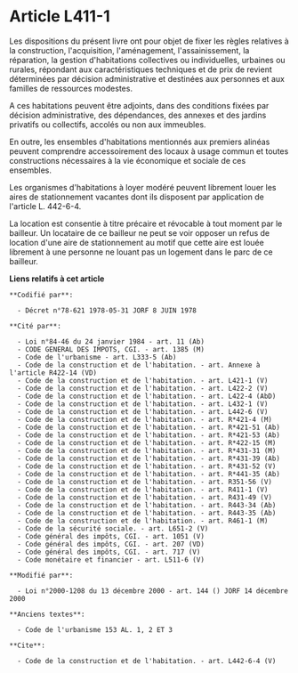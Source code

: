 # Article L411-1

Les dispositions du présent livre ont pour objet de fixer les règles relatives à la construction, l'acquisition,
l'aménagement, l'assainissement, la réparation, la gestion d'habitations collectives ou individuelles, urbaines ou rurales,
répondant aux caractéristiques techniques et de prix de revient déterminées par décision administrative et destinées aux
personnes et aux familles de ressources modestes.

A ces habitations peuvent être adjoints, dans des conditions fixées par décision administrative, des dépendances, des annexes
et des jardins privatifs ou collectifs, accolés ou non aux immeubles. 

En outre, les ensembles d'habitations mentionnés aux premiers alinéas peuvent comprendre accessoirement des locaux à usage
commun et toutes constructions nécessaires à la vie économique et sociale de ces ensembles. 

Les organismes d'habitations à loyer modéré peuvent librement louer les aires de stationnement vacantes dont ils disposent
par application de l'article L. 442-6-4. 

La location est consentie à titre précaire et révocable à tout moment par le bailleur. Un locataire de ce bailleur ne peut se
voir opposer un refus de location d'une aire de stationnement au motif que cette aire est louée librement à une personne ne
louant pas un logement dans le parc de ce bailleur.

**Liens relatifs à cet article**

	**Codifié par**:

	  - Décret n°78-621 1978-05-31 JORF 8 JUIN 1978

	**Cité par**:

	  - Loi n°84-46 du 24 janvier 1984 - art. 11 (Ab)
	  - CODE GENERAL DES IMPOTS, CGI. - art. 1385 (M)
	  - Code de l'urbanisme - art. L333-5 (Ab)
	  - Code de la construction et de l'habitation. - art. Annexe à l'article R422-14 (VD)
	  - Code de la construction et de l'habitation. - art. L421-1 (V)
	  - Code de la construction et de l'habitation. - art. L422-2 (V)
	  - Code de la construction et de l'habitation. - art. L422-4 (AbD)
	  - Code de la construction et de l'habitation. - art. L432-1 (V)
	  - Code de la construction et de l'habitation. - art. L442-6 (V)
	  - Code de la construction et de l'habitation. - art. R*421-4 (M)
	  - Code de la construction et de l'habitation. - art. R*421-51 (Ab)
	  - Code de la construction et de l'habitation. - art. R*421-53 (Ab)
	  - Code de la construction et de l'habitation. - art. R*422-15 (M)
	  - Code de la construction et de l'habitation. - art. R*431-31 (M)
	  - Code de la construction et de l'habitation. - art. R*431-39 (Ab)
	  - Code de la construction et de l'habitation. - art. R*431-52 (V)
	  - Code de la construction et de l'habitation. - art. R*441-35 (Ab)
	  - Code de la construction et de l'habitation. - art. R351-56 (V)
	  - Code de la construction et de l'habitation. - art. R411-1 (V)
	  - Code de la construction et de l'habitation. - art. R431-49 (V)
	  - Code de la construction et de l'habitation. - art. R443-34 (Ab)
	  - Code de la construction et de l'habitation. - art. R443-35 (Ab)
	  - Code de la construction et de l'habitation. - art. R461-1 (M)
	  - Code de la sécurité sociale. - art. L651-2 (V)
	  - Code général des impôts, CGI. - art. 1051 (V)
	  - Code général des impôts, CGI. - art. 207 (VD)
	  - Code général des impôts, CGI. - art. 717 (V)
	  - Code monétaire et financier - art. L511-6 (V)

	**Modifié par**:

	  - Loi n°2000-1208 du 13 décembre 2000 - art. 144 () JORF 14 décembre 2000

	**Anciens textes**:

	  - Code de l'urbanisme 153 AL. 1, 2 ET 3

	**Cite**:

	  - Code de la construction et de l'habitation. - art. L442-6-4 (V)
